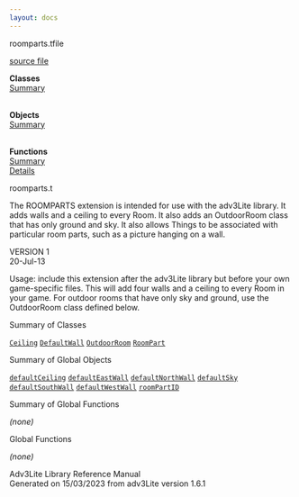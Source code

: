```yaml
---
layout: docs
---
```

<span class="title">roomparts.t</span><span class="type">file</span>

[source file](../source/roomparts.t.html)

**Classes**  
[Summary](#_ClassSummary_)  
 

**Objects**  
[Summary](#_ObjectSummary_)  
 

**Functions**  
[Summary](#_FunctionSummary_)  
[Details](#_Functions_)



roomparts.t

The ROOMPARTS extension is intended for use with the adv3Lite library.
It adds walls and a ceiling to every Room. It also adds an OutdoorRoom
class that has only ground and sky. It also allows Things to be
associated with particular room parts, such as a picture hanging on a
wall.

VERSION 1  
20-Jul-13

Usage: include this extension after the adv3Lite library but before your
own game-specific files. This will add four walls and a ceiling to every
Room in your game. For outdoor rooms that have only sky and ground, use
the OutdoorRoom class defined below.



<span id="_ClassSummary_"></span>



<span class="hdln">Summary of Classes</span>  



[`Ceiling`](../object/Ceiling.html) [`DefaultWall`](../object/DefaultWall.html) [`OutdoorRoom`](../object/OutdoorRoom.html) [`RoomPart`](../object/RoomPart.html)
<span id="_ObjectSummary_"></span>



<span class="hdln">Summary of Global Objects</span>  



[`defaultCeiling`](../object/defaultCeiling.html) [`defaultEastWall`](../object/defaultEastWall.html) [`defaultNorthWall`](../object/defaultNorthWall.html) [`defaultSky`](../object/defaultSky.html) [`defaultSouthWall`](../object/defaultSouthWall.html) [`defaultWestWall`](../object/defaultWestWall.html) [`roomPartID`](../object/roomPartID.html)
<span id="FunctionSummary_"></span>



<span class="hdln">Summary of Global Functions</span>  



*(none)* <span id="_Functions_"></span>



<span class="hdln">Global Functions</span>  



*(none)*



Adv3Lite Library Reference Manual  
Generated on 15/03/2023 from adv3Lite version 1.6.1


